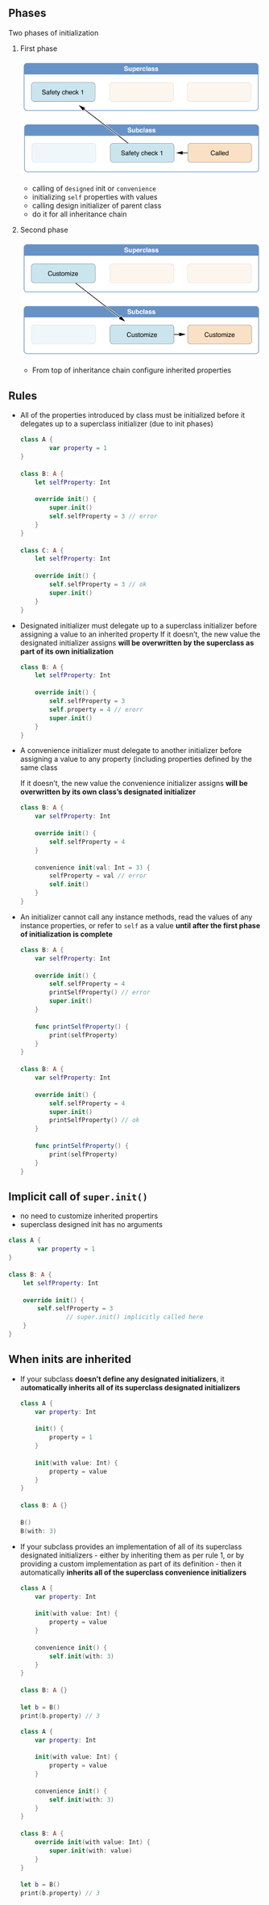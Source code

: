 ## Phases

Two phases of initialization

1. First phase
    
    ![](Initialization/Untitled.png)
    
    - calling of `designed` init or `convenience`
    - initializing `self` properties with values
    - calling design initializer of parent class
    - do it for all inheritance chain
2. Second phase
    
    ![](Initialization/Untitled%201.png)
    
    - From top of inheritance chain configure inherited properties

## Rules

- All of the properties introduced by class must be initialized before it delegates up to a superclass initializer (due to init phases)
    
    ```swift
    class A {
    		var property = 1
    }
    
    class B: A {
        let selfProperty: Int
        
        override init() {
            super.init()
            self.selfProperty = 3 // error
        }
    }
    
    class C: A {
        let selfProperty: Int
        
        override init() {
            self.selfProperty = 3 // ok
            super.init()
        }
    }
    ```
    
- Designated initializer must delegate up to a superclass initializer before assigning a value to an inherited property
If it doesn’t, the new value the designated initializer assigns **will be overwritten by the superclass as part of its own initialization**
    
    ```swift
    class B: A {
        let selfProperty: Int
        
        override init() {
            self.selfProperty = 3
            self.property = 4 // erorr
            super.init()
        }
    }
    ```
    
- A convenience initializer must delegate to another initializer before assigning a value to any property (including properties defined by the same class
    
    If it doesn’t, the new value the convenience initializer assigns **will be overwritten by its own class’s designated initializer**
    
    ```swift
    class B: A {
        var selfProperty: Int
        
        override init() {
            self.selfProperty = 4
        }
        
        convenience init(val: Int = 3) {
            selfProperty = val // error
            self.init() 
        }
    }
    ```
    
- An initializer cannot call any instance methods, read the values of any instance properties, or refer to `self` as a value **until after the first phase of initialization is complete**
    
    ```swift
    class B: A {
        var selfProperty: Int
        
        override init() {
            self.selfProperty = 4
            printSelfProperty() // error
            super.init()
        }
        
        func printSelfProperty() {
            print(selfProperty)
        }
    }
    
    class B: A {
        var selfProperty: Int
        
        override init() {
            self.selfProperty = 4
            super.init()
            printSelfProperty() // ok
        }
        
        func printSelfProperty() {
            print(selfProperty)
        }
    }
    ```
    

## Implicit call of `super.init()`

- no need to customize inherited propertirs
- superclass designed init has no arguments

```swift
class A {
		var property = 1
}

class B: A {
    let selfProperty: Int
    
    override init() {
        self.selfProperty = 3
				// super.init() implicitly called here
    }
}
```

## When inits are inherited

- If your subclass **doesn’t define any designated initializers**, it a**utomatically inherits all of its superclass designated initializers**
    
    ```swift
    class A {
        var property: Int
        
        init() {
            property = 1
        }
        
        init(with value: Int) {
            property = value
        }
    }
    
    class B: A {}
    
    B()
    B(with: 3)
    ```
    
- If your subclass provides an implementation of all of its superclass designated initializers - either by inheriting them as per rule 1, or by providing a custom implementation as part of its definition - then it automatically **inherits all of the superclass convenience initializers**
    
    ```swift
    class A {
        var property: Int
            
        init(with value: Int) {
            property = value
        }
        
        convenience init() {
            self.init(with: 3)
        }
    }
    
    class B: A {}
    
    let b = B()
    print(b.property) // 3
    ```
    
    ```swift
    class A {
        var property: Int
            
        init(with value: Int) {
            property = value
        }
        
        convenience init() {
            self.init(with: 3)
        }
    }
    
    class B: A {
        override init(with value: Int) {
            super.init(with: value)
        }
    }
    
    let b = B()
    print(b.property) // 3
    ```